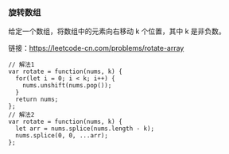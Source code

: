 ### 旋转数组
给定一个数组，将数组中的元素向右移动 k 个位置，其中 k 是非负数。

链接：https://leetcode-cn.com/problems/rotate-array

```
// 解法1
var rotate = function(nums, k) {
  for(let i = 0; i < k; i++) {
    nums.unshift(nums.pop());
  }
  return nums;
};
// 解法2
var rotate = function(nums, k) {
  let arr = nums.splice(nums.length - k);
  nums.splice(0, 0, ...arr);
};
```